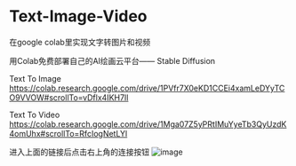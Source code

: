 # Text-Image-Video
在google colab里实现文字转图片和视频

用Colab免费部署自己的AI绘画云平台—— Stable Diffusion

Text To Image
https://colab.research.google.com/drive/1PVfr7X0eKD1CCEi4xamLeDYyTCO9VVOW#scrollTo=vDflx4IKH7Il

Text To Video
https://colab.research.google.com/drive/1Mga07Z5yPRtIMuYyeTb3QyUzdK4omUhx#scrollTo=RfcIogNetLYl

进入上面的链接后点击右上角的连接按钮
![image](https://user-images.githubusercontent.com/7991891/229448114-82e54dde-df36-425f-aa5d-54948b641d44.png)

